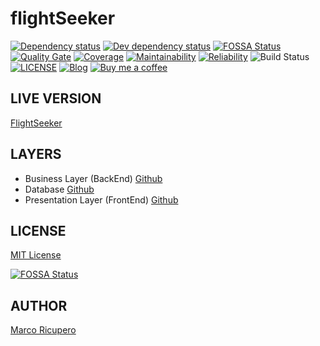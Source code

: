 # flightSeeker
[![Dependency status](https://david-dm.org/Marketto/flightSeeker.svg)](https://david-dm.org/Marketto/flightSeeker)
[![Dev dependency status](https://david-dm.org/Marketto/flightSeeker/dev-status.svg)](https://david-dm.org/Marketto/flightSeeker?type=dev)
[![FOSSA Status](https://app.fossa.io/api/projects/git%2Bgithub.com%2FMarketto%2FflightSeeker.svg?type=shield)](https://app.fossa.io/projects/git%2Bgithub.com%2FMarketto%2FflightSeeker?ref=badge_shield)
[![Quality Gate](https://sonarcloud.io/api/project_badges/measure?project=flightSeeker&metric=alert_status)](https://sonarcloud.io/dashboard/index/flightSeeker)
[![Coverage](https://sonarcloud.io/api/project_badges/measure?project=flightSeeker&metric=coverage)](https://sonarcloud.io/dashboard/index/flightSeeker)
[![Maintainability](https://sonarcloud.io/api/project_badges/measure?project=flightSeeker&metric=sqale_rating)](https://sonarcloud.io/dashboard/index/flightSeeker)
[![Reliability](https://sonarcloud.io/api/project_badges/measure?project=flightSeeker&metric=reliability_rating)](https://sonarcloud.io/dashboard/index/flightSeeker)
![Build Status](http://ci.marketto.it/buildStatus/icon?job=Flight%20Seeker)
[![LICENSE](https://img.shields.io/badge/licese-MIT-gold.svg)](https://github.com/Marketto/flightSeeker/blob/master/LICENSE)
[![Blog](https://img.shields.io/badge/blog-marketto-blue.svg)](http://blog.marketto.it)
[![Buy me a coffee](https://img.shields.io/badge/Ko--fi-donate-blueviolet)](https://ko-fi.com/marketto)

## LIVE VERSION
[FlightSeeker](http://flightseeker.marketto.it)

## LAYERS
- Business Layer (BackEnd) [Github](https://github.com/Marketto/flightSeeker/tree/master/business)
- Database [Github](https://github.com/Marketto/flightSeeker/tree/master/database)
- Presentation Layer (FrontEnd) [Github](https://github.com/Marketto/flightSeeker/tree/master/presentation)

## LICENSE
[MIT License](LICENSE)

[![FOSSA Status](https://app.fossa.io/api/projects/git%2Bgithub.com%2FMarketto%2FflightSeeker.svg?type=large)](https://app.fossa.io/projects/git%2Bgithub.com%2FMarketto%2FflightSeeker?ref=badge_large)

## AUTHOR
[Marco Ricupero](mailto:marco.ricupero@gmail.com)
